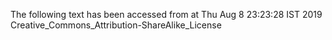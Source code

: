 The following text has been accessed from at Thu Aug 8 23:23:28 IST 2019
Creative_Commons_Attribution-ShareAlike_License
